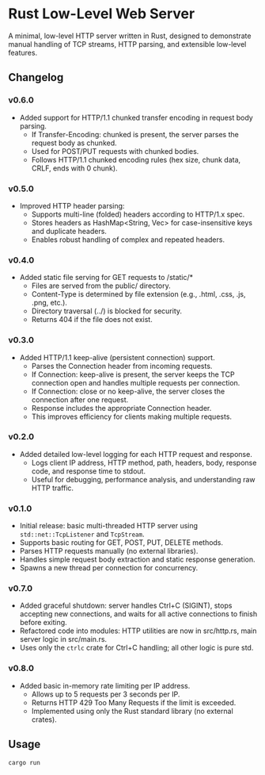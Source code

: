 # Rust Low-Level Web Server

A minimal, low-level HTTP server written in Rust, designed to demonstrate manual handling of TCP streams, HTTP parsing, and extensible low-level features.

## Changelog

### v0.6.0
- Added support for HTTP/1.1 chunked transfer encoding in request body parsing.
  - If Transfer-Encoding: chunked is present, the server parses the request body as chunked.
  - Used for POST/PUT requests with chunked bodies.
  - Follows HTTP/1.1 chunked encoding rules (hex size, chunk data, CRLF, ends with 0 chunk).

### v0.5.0
- Improved HTTP header parsing:
  - Supports multi-line (folded) headers according to HTTP/1.x spec.
  - Stores headers as HashMap<String, Vec<String>> for case-insensitive keys and duplicate headers.
  - Enables robust handling of complex and repeated headers.

### v0.4.0
- Added static file serving for GET requests to /static/*
  - Files are served from the public/ directory.
  - Content-Type is determined by file extension (e.g., .html, .css, .js, .png, etc.).
  - Directory traversal (../) is blocked for security.
  - Returns 404 if the file does not exist.

### v0.3.0
- Added HTTP/1.1 keep-alive (persistent connection) support.
  - Parses the Connection header from incoming requests.
  - If Connection: keep-alive is present, the server keeps the TCP connection open and handles multiple requests per connection.
  - If Connection: close or no keep-alive, the server closes the connection after one request.
  - Response includes the appropriate Connection header.
  - This improves efficiency for clients making multiple requests.

### v0.2.0
- Added detailed low-level logging for each HTTP request and response.
  - Logs client IP address, HTTP method, path, headers, body, response code, and response time to stdout.
  - Useful for debugging, performance analysis, and understanding raw HTTP traffic.

### v0.1.0
- Initial release: basic multi-threaded HTTP server using `std::net::TcpListener` and `TcpStream`.
- Supports basic routing for GET, POST, PUT, DELETE methods.
- Parses HTTP requests manually (no external libraries).
- Handles simple request body extraction and static response generation.
- Spawns a new thread per connection for concurrency.

### v0.7.0
- Added graceful shutdown: server handles Ctrl+C (SIGINT), stops accepting new connections, and waits for all active connections to finish before exiting.
- Refactored code into modules: HTTP utilities are now in src/http.rs, main server logic in src/main.rs.
- Uses only the `ctrlc` crate for Ctrl+C handling; all other logic is pure std.

### v0.8.0
- Added basic in-memory rate limiting per IP address.
  - Allows up to 5 requests per 3 seconds per IP.
  - Returns HTTP 429 Too Many Requests if the limit is exceeded.
  - Implemented using only the Rust standard library (no external crates).

## Usage

```sh
cargo run
```